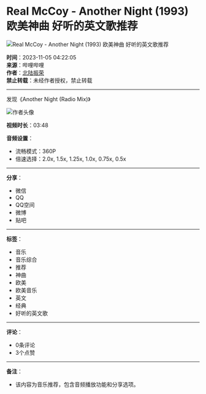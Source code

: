 # Real McCoy - Another Night (1993) 欧美神曲 好听的英文歌推荐

![Real McCoy - Another Night (1993) 欧美神曲 好听的英文歌推荐](//i2.hdslb.com/bfs/archive/59fb371a04dcdb017e134c9d6c90c68595aff8e0.jpg@100w_100h_1c.webp)

**时间**：2023-11-05 04:22:05  
**来源**：哔哩哔哩  
**作者**：[北陆振荣](//space.bilibili.com/1098837343)  
**禁止转载**：未经作者授权，禁止转载  

---

发现《Another Night (Radio Mix)》

![作者头像](//i1.hdslb.com/bfs/face/9e8c2e54be09f26dd88b903bac63bd55d32b5096.jpg@96w.webp)

**视频时长**：03:48

**音频设置**：
- 流畅模式：360P
- 倍速选择：2.0x, 1.5x, 1.25x, 1.0x, 0.75x, 0.5x

---

**分享**：
- 微信
- QQ
- QQ空间
- 微博
- 贴吧

---

**标签**：
- 音乐
- 音乐综合
- 推荐
- 神曲
- 欧美
- 欧美音乐
- 英文
- 经典
- 好听的英文歌

--- 

**评论**：
- 0条评论
- 3个点赞

---

**备注**：  
- 该内容为音乐推荐，包含音频播放功能和分享选项。